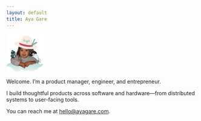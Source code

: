 ```yaml
---
layout: default
title: Aya Gare
---
```


<img src="/assets/images/Aya.png" alt="Pic of Aya" width="100" />

Welcome. I’m a product manager, engineer, and entrepreneur.

I build thoughtful products across software and hardware—from distributed systems to user-facing tools.

You can reach me at <span class="cat-hover-wrapper"><a href="mailto:hello@ayagare.com" class="sparkle-cat">hello@ayagare.com</a></span>.

